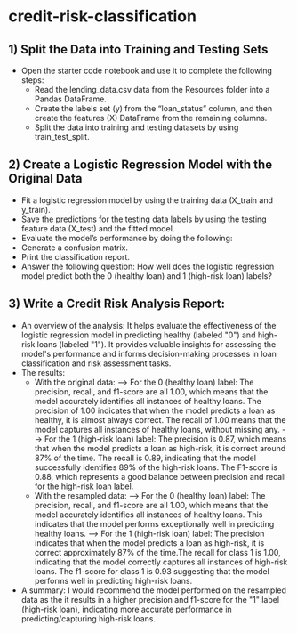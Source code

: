 # credit-risk-classification

## 1) Split the Data into Training and Testing Sets
- Open the starter code notebook and use it to complete the following steps:
  + Read the lending_data.csv data from the Resources folder into a Pandas DataFrame.
  + Create the labels set (y) from the “loan_status” column, and then create the features (X) DataFrame from the remaining columns.
  + Split the data into training and testing datasets by using train_test_split.

## 2) Create a Logistic Regression Model with the Original Data
- Fit a logistic regression model by using the training data (X_train and y_train).
- Save the predictions for the testing data labels by using the testing feature data (X_test) and the fitted model.
- Evaluate the model’s performance by doing the following:
- Generate a confusion matrix.
- Print the classification report.
- Answer the following question: How well does the logistic regression model predict both the 0 (healthy loan) and 1 (high-risk loan) labels?

## 3) Write a Credit Risk Analysis Report:
- An overview of the analysis: It helps evaluate the effectiveness of the logistic regression model in predicting healthy (labeled "0") and high-risk loans (labeled "1"). It provides valuable insights for assessing the model's performance and informs decision-making processes in loan classification and risk assessment tasks.
- The results:
  + With the original data:
    --> For the 0 (healthy loan) label: The precision, recall, and f1-score are all 1.00, which means that the model accurately identifies all instances of healthy loans. The precision of 1.00 indicates that when the model predicts a loan as healthy, it is almost always correct. The recall of 1.00 means that the model captures all instances of healthy loans, without missing any.
    --> For the 1 (high-risk loan) label: The precision is 0.87, which means that when the model predicts a loan as high-risk, it is correct around 87% of the time. The recall is 0.89, indicating that the model successfully identifies 89% of the high-risk loans. The F1-score is 0.88, which represents a good balance between precision and recall for the high-risk loan label.
  + With the resampled data:
    --> For the 0 (healthy loan) label: The precision, recall, and f1-score are all 1.00, which means that the model accurately identifies all instances of healthy loans. This indicates that the model performs exceptionally well in predicting healthy loans.
    --> For the 1 (high-risk loan) label: The precision indicates that when the model predicts a loan as high-risk, it is correct approximately 87% of the time.The recall for class 1 is 1.00, indicating that the model correctly captures all instances of high-risk loans. The f1-score for class 1 is 0.93 suggesting that the model performs well in predicting high-risk loans.
- A summary: I would recommend the model performed on the resampled data as the it results in a higher precision and f1-score for the "1" label (high-risk loan), indicating more accurate performance in predicting/capturing high-risk loans.
